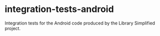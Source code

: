 # integration-tests-android
Integration tests for the Android code produced by the Library Simplified project.

